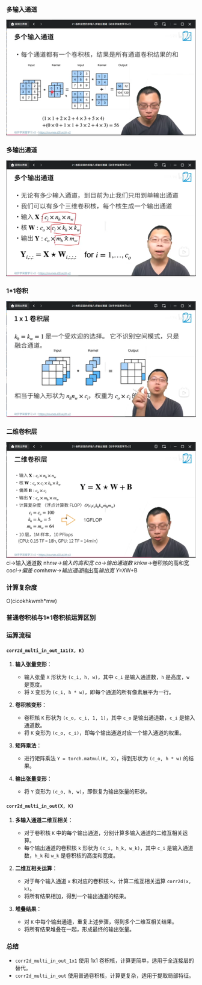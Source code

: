 ### 多输入通道
![img.png](img.png)
### 多输出通道
![img_1.png](img_1.png)
### 1*1卷积
![img_2.png](img_2.png)
### 二维卷积层
![img_3.png](img_3.png)
ci->输入通道数
nh*nw->输入的高和宽
co->输出通道数
kh*kw->卷积核的高和宽
co*ci->偏差
co*mh*mw->输出通道*输出高*输出宽
Y=X*W+B
### 计算复杂度
O(ci*co*kh*kw*mh*mw)

### 普通卷积核与1*1卷积核运算区别
### 运算流程

#### `corr2d_multi_in_out_1x1(X, K)`
1. **输入张量变形**：
   - 输入张量 `X` 形状为 `(c_i, h, w)`，其中 `c_i` 是输入通道数，`h` 是高度，`w` 是宽度。
   - 将 `X` 变形为 `(c_i, h * w)`，即每个通道的所有像素展平为一行。

2. **卷积核变形**：
   - 卷积核 `K` 形状为 `(c_o, c_i, 1, 1)`，其中 `c_o` 是输出通道数，`c_i` 是输入通道数。
   - 将 `K` 变形为 `(c_o, c_i)`，即每个输出通道对应一个输入通道的权重。

3. **矩阵乘法**：
   - 进行矩阵乘法 `Y = torch.matmul(K, X)`，得到形状为 `(c_o, h * w)` 的结果。

4. **输出张量变形**：
   - 将 `Y` 变形为 `(c_o, h, w)`，即恢复为输出张量的形状。

#### `corr2d_multi_in_out(X, K)`
1. **多输入通道二维互相关**：
   - 对于卷积核 `K` 中的每个输出通道，分别计算多输入通道的二维互相关运算。
   - 每个输出通道的卷积核 `k` 形状为 `(c_i, h_k, w_k)`，其中 `c_i` 是输入通道数，`h_k` 和 `w_k` 是卷积核的高度和宽度。

2. **二维互相关运算**：
   - 对于每个输入通道 `x` 和对应的卷积核 `k`，计算二维互相关运算 `corr2d(x, k)`。
   - 将所有结果相加，得到一个输出通道的结果。

3. **堆叠结果**：
   - 对 `K` 中每个输出通道，重复上述步骤，得到多个二维互相关结果。
   - 将所有结果堆叠在一起，形成最终的输出张量。

### 总结
- `corr2d_multi_in_out_1x1` 使用 1x1 卷积核，计算更简单，适用于全连接层的替代。
- `corr2d_multi_in_out` 使用普通卷积核，计算更复杂，适用于提取局部特征。